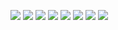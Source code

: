 ![](https://raw.githubusercontent.com/AppWerft/DLRmediathek/master/screens/Screenshot_2015-02-09-18-13-54.png)
![](https://raw.githubusercontent.com/AppWerft/DLRmediathek/master/screens/Screenshot_2015-02-09-18-13-57.png)
![](https://raw.githubusercontent.com/AppWerft/DLRmediathek/master/screens/Screenshot_2015-02-09-18-14-04.png)
![](https://raw.githubusercontent.com/AppWerft/DLRmediathek/master/screens/Screenshot_2015-02-09-18-14-07.png	)
![](https://raw.githubusercontent.com/AppWerft/DLRmediathek/master/screens/Screenshot_2015-02-09-18-14-13.png)
![](https://raw.githubusercontent.com/AppWerft/DLRmediathek/master/screens/Screenshot_2015-02-09-18-14-22.png)
![](https://raw.githubusercontent.com/AppWerft/DLRmediathek/master/screens/Screenshot_2015-02-09-18-14-34.png)
![](https://raw.githubusercontent.com/AppWerft/DLRmediathek/master/screens/)